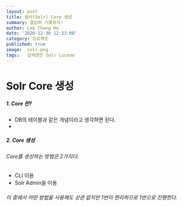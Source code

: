```yaml
---
layout: post
title: 솔라(Solr) Core 생성
summary: 열심히 기록하자!
author: Lee Chang Ho
date: '2020-12-30 12:33:00'
category: 프로젝트
published: true
image:  solr.png
tags:   검색엔진 Solr Lucene
---
```

# Solr Core 생성 

##### 1. Core 란?
- DB의 테이블과 같은 개념이라고 생각하면 된다.
- 
##### 2. Core 생성
###### Core를 생성하는 방법은 2가지다.  
- CLI 이용
- Solr Admin을 이용

###### 이 중에서 어떤 방법을 사용해도 상관 없지만 1번이 편리하므로 1번으로 진행한다. 
<!--stackedit_data:
eyJoaXN0b3J5IjpbLTY4Mjk3NjIzNCwtMTIyOTAyMjY5NV19
-->